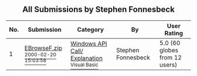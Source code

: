 ﻿<div align="center">

## All Submissions by Stephen Fonnesbeck

</div>

No.  | Submission | Category | By   | User Rating
---- | ---------- | -------- | ---- | -----------
1 | [EBrowseF\.zip<br /><sup>2000-02-20 15:03:58</sup>](https://github.com/Planet-Source-Code/stephen-fonnesbeck-ebrowsef-zip__1-6175) | [Windows API Call/ Explanation<br /><sup>Visual Basic</sup>](../ByCategory/windows-api-call-explanation__1-39.md) | Stephen Fonnesbeck | 5.0 (60 globes from 12 users)
